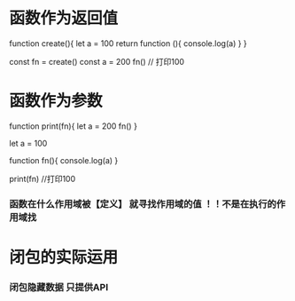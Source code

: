 # 函数作为返回值

function create(){
	let a = 100
	return function (){
		console.log(a)
	}
}
 
const fn = create()
const a = 200
fn() // 打印100

# 函数作为参数

function print(fn){
	let a = 200
	fn()
}

let a = 100

function fn(){
	console.log(a)
}

print(fn) //打印100

### 函数在什么作用域被【定义】 就寻找作用域的值  ！！不是在执行的作用域找

# 闭包的实际运用

### 闭包隐藏数据 只提供API 